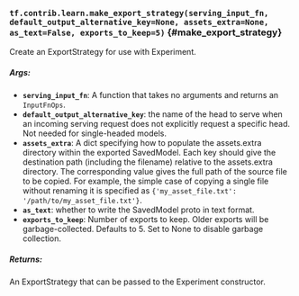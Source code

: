 ### `tf.contrib.learn.make_export_strategy(serving_input_fn, default_output_alternative_key=None, assets_extra=None, as_text=False, exports_to_keep=5)` {#make_export_strategy}

Create an ExportStrategy for use with Experiment.

##### Args:


*  <b>`serving_input_fn`</b>: A function that takes no arguments and returns an
    `InputFnOps`.
*  <b>`default_output_alternative_key`</b>: the name of the head to serve when an
    incoming serving request does not explicitly request a specific head.
    Not needed for single-headed models.
*  <b>`assets_extra`</b>: A dict specifying how to populate the assets.extra directory
    within the exported SavedModel.  Each key should give the destination
    path (including the filename) relative to the assets.extra directory.
    The corresponding value gives the full path of the source file to be
    copied.  For example, the simple case of copying a single file without
    renaming it is specified as
    `{'my_asset_file.txt': '/path/to/my_asset_file.txt'}`.
*  <b>`as_text`</b>: whether to write the SavedModel proto in text format.
*  <b>`exports_to_keep`</b>: Number of exports to keep.  Older exports will be
    garbage-collected.  Defaults to 5.  Set to None to disable garbage
    collection.

##### Returns:

  An ExportStrategy that can be passed to the Experiment constructor.

